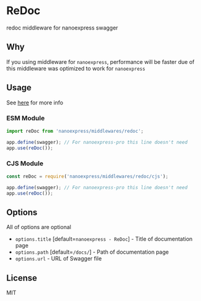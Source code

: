 # ReDoc

redoc middleware for nanoexpress swagger

## Why

If you using middleware for `nanoexpress`, performance will be faster due of this middleware was optimized to work for `nanoexpress`

## Usage

See [here](https://github.com/Redocly/redoc/) for more info

### ESM Module

```js
import reDoc from 'nanoexpress/middlewares/redoc';

app.define(swagger); // For nanoexpress-pro this line doesn't need
app.use(reDoc());
```

### CJS Module

```js
const reDoc = require('nanoexpress/middlewares/redoc/cjs');

app.define(swagger); // For nanoexpress-pro this line doesn't need
app.use(reDoc());
```

## Options

All of options are optional

- `options.title` [default=`nanoexpress - ReDoc`] - Title of documentation page
- `options.path` [default=`/docs/`] - Path of documentation page
- `options.url` - URL of Swagger file

## License

MIT
